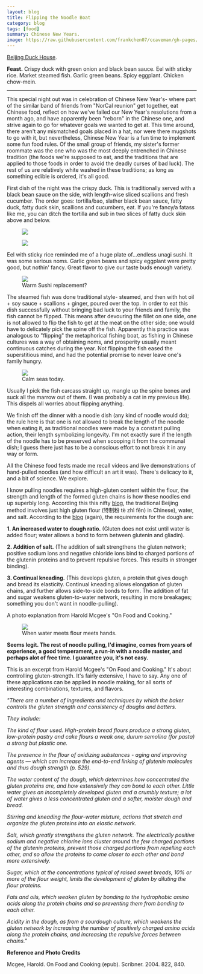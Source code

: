 ```yaml
---
layout: blog
title: Flipping the Noodle Boat
category: blog
tags: [food]  
summary: Chinese New Years. 
image: https://raw.githubusercontent.com/frankchen07/ccaveman/gh-pages/images/blog/020913_beijing_duck_house_3_courtesy_fc.jpg
---
```


[Beijing Duck House](http://www.yelp.com/biz/duck-house-monterey-park).

**Feast.** Crispy duck with green onion and black bean sauce. Eel with sticky rice. Market steamed fish. Garlic green beans. Spicy eggplant. Chicken chow-mein.

---

This special night out was in celebration of Chinese New Year's- where part of the similar band of friends from "NorCal reunion" get together, eat Chinese food, reflect on how we've failed our New Year's resolutions from a month ago, and have apparently been "reborn" in the Chinese one, and strive again to go for whatever goals we wanted to get at. This time around, there aren't any mismatched goals placed in a hat, nor were there mugshots to go with it, but nevertheless, Chinese New Year is a fun time to implement some fun food rules. Of the small group of friends, my sister's former roommate was the one who was the most deeply entrenched in Chinese tradition (the foods we're supposed to eat, and the traditions that are applied to those foods in order to avoid the deadly curses of bad luck). The rest of us are relatively white washed in these traditions; as long as something edible is ordered, it's all good.

First dish of the night was the crispy duck. This is traditionally served with a black bean sauce on the side, with length-wise sliced scallions and fresh cucumber. The order goes: tortilla/bao, slather black bean sauce, fatty duck, fatty duck skin, scallions and cucumbers, eat. If you're fancy/a fatass like me, you can ditch the tortilla and sub in two slices of fatty duck skin above and below.

<figure>
    <img src="https://raw.githubusercontent.com/frankchen07/ccaveman/gh-pages/images/blog/020913_beijing_duck_house_2_courtesy_fc.jpg"></img>
    <figcaption></figcaption>
</figure>

<figure>
    <img src="https://raw.githubusercontent.com/frankchen07/ccaveman/gh-pages/images/blog/020913_beijing_duck_house_3_courtesy_fc.jpg"></img>
    <figcaption></figcaption>
</figure>

Eel with sticky rice reminded me of a huge plate of...endless unagi sushi. It was some serious noms. Garlic green beans and spicy eggplant were pretty good, but nothin' fancy. Great flavor to give our taste buds enough variety.

<figure>
    <img src="https://raw.githubusercontent.com/frankchen07/ccaveman/gh-pages/images/blog/020913_beijing_duck_house_6_courtesy_fc.jpg"></img>
    <figcaption>Warm Sushi replacement?</figcaption>
</figure>

The steamed fish was done traditional style- steamed, and then with hot oil + soy sauce + scallions + ginger, poured over the top. In order to eat this dish successfully without bringing bad luck to your friends and family, the fish cannot be flipped. This means after devouring the fillet on one side, one is not allowed to flip the fish to get at the meat on the other side; one would have to delicately pick the spine off the fish. Apparently this practice was analogous to "flipping" the metaphorical fishing boat, as fishing in Chinese cultures was a way of obtaining noms, and prosperity usually meant continuous catches during the year. Not flipping the fish eased the superstitious mind, and had the potential promise to never leave one's family hungry.

<figure>
    <img src="https://raw.githubusercontent.com/frankchen07/ccaveman/gh-pages/images/blog/020913_beijing_duck_house_4_courtesy_fc.jpg"></img>
    <figcaption>Calm seas today.</figcaption>
</figure>

Usually I pick the fish carcass straight up, mangle up the spine bones and suck all the marrow out of them. (I was probably a cat in my previous life). This dispels all worries about flipping anything.

We finish off the dinner with a noodle dish (any kind of noodle would do); the rule here is that one is not allowed to break the length of the noodle when eating it, as traditional noodles were made by a constant pulling action, their length symbolizing longevity. I'm not exactly sure if the length of the noodle has to be preserved when scooping it from the communal dish; I guess there just has to be a conscious effort to not break it in any way or form.

All the Chinese food fests made me recall videos and live demonstrations of hand-pulled noodles (and how difficult an art it was). There's delicacy to it, and a bit of science. We explore.

I know pulling noodles requires a high-gluten content within the flour, the strength and length of the formed gluten chains is how these noodles end up superbly long. According this this nifty [blog](http://www.tinyurbankitchen.com/2010/11/project-food-blog-round-7-hand-pulled.html), the traditional Beijing method involves just high gluten flour (特制粉 tè zhì fěn) in Chinese), water, and salt. According to the [blog](http://www.tinyurbankitchen.com/2011/05/art-of-hand-pulled-noodles-noodle.html) (again), the requirements for the dough are:

**1. An increased water to dough ratio.** (Gluten does not exist until water is added flour; water allows a bond to form between glutenin and gliadin).

**2. Addition of salt.** (The addition of salt strengthens the gluten network; positive sodium ions and negative chloride ions bind to charged portions of the glutenin proteins and to prevent repulsive forces. This results in stronger binding).

**3. Continual kneading.** (This develops gluten, a protein that gives dough and bread its elasticity. Continual kneading allows elongation of gluten chains, and further allows side-to-side bonds to form. The addition of fat and sugar weakens gluten-to-water network, resulting in more breakages; something you don't want in noodle-pulling).

A photo explanation from Harold Mcgee's "On Food and Cooking."

<figure>
    <img src="https://raw.githubusercontent.com/frankchen07/ccaveman/gh-pages/images/blog/052013_kneading_dough_courtesy_hmg.png"></img>
    <figcaption>When water meets flour meets hands.</figcaption>
</figure>

**Seems legit. The rest of noodle pulling, I'd imagine, comes from years of experience, a good temperament, a run-in with a noodle master, and perhaps alot of free time. I guarantee you, it's not easy.**

This is an excerpt from Harold Mcgee's "On Food and Cooking." It's about controlling gluten-strength. It's fairly extensive, I have to say. Any one of these applications can be applied in noodle making, for all sorts of interesting combinations, textures, and flavors.

*"There are a number of ingredients and techniques by which the baker controls the gluten strength and consistency of doughs and batters.*

*They include:*

*The kind of flour used. High-protein bread flours produce a strong gluten, low-protein pastry and cake flours a weak one, durum semolina (for pasta) a strong but plastic one.*

*The presence in the flour of oxidizing substances - aging and improving agents — which can increase the end-to-end linking of glutenin molecules and thus dough strength (p. 529).*

*The water content of the dough, which determines how concentrated the gluten proteins are, and how extensively they can bond to each other. Little water gives an incompletely developed gluten and a crumbly texture; a lot of water gives a less concentrated gluten and a softer, moister dough and bread.*

*Stirring and kneading the flour-water mixture, actions that stretch and organize the gluten proteins into an elastic network.*

*Salt, which greatly strengthens the gluten network. The electrically positive sodium and negative chlorine ions cluster around the few charged portions of the glutenin proteins, prevent those charged portions from repelling each other, and so allow the proteins to come closer to each other and bond more extensively.*

*Sugar, which at the concentrations typical of raised sweet breads, 10% or more of the flour weight, limits the development of gluten by diluting the flour proteins.*

*Fats and oils, which weaken gluten by bonding to the hydrophobic amino acids along the protein chains and so preventing them from bonding to each other.*

*Acidity in the dough, as from a sourdough culture, which weakens the gluten network by increasing the number of positively charged amino acids along the protein chains, and increasing the repulsive forces between chains."*

**Reference and Photo Credits**

Mcgee, Harold. On Food and Cooking (epub). Scribner. 2004. 822, 840.
